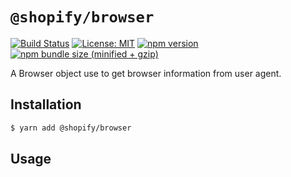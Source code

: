 # `@shopify/browser`

[![Build Status](https://travis-ci.org/Shopify/quilt.svg?branch=master)](https://travis-ci.org/Shopify/quilt)
[![License: MIT](https://img.shields.io/badge/License-MIT-green.svg)](LICENSE.md) [![npm version](https://badge.fury.io/js/%40shopify%2Fbrowser.svg)](https://badge.fury.io/js/%40shopify%2Fbrowser.svg)  [![npm bundle size (minified + gzip)](https://img.shields.io/bundlephobia/minzip/@shopify/browser.svg)](https://img.shields.io/bundlephobia/minzip/@shopify/browser.svg) 

A Browser object use to get browser information from user agent.

## Installation

```bash
$ yarn add @shopify/browser
```

## Usage
